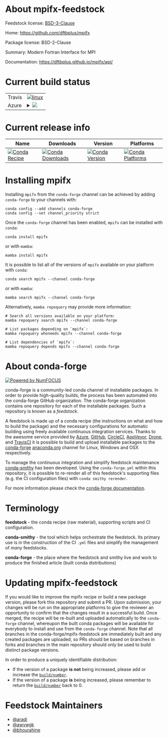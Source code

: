 About mpifx-feedstock
=====================

Feedstock license: [BSD-3-Clause](https://github.com/conda-forge/mpifx-feedstock/blob/main/LICENSE.txt)

Home: https://github.com/dftbplus/mpifx

Package license: BSD-2-Clause

Summary: Modern Fortran Interface for MPI

Documentation: https://dftbplus.github.io/mpifx/api/

Current build status
====================


<table><tr>
    <td>Travis</td>
    <td>
      <a href="https://app.travis-ci.com/conda-forge/mpifx-feedstock">
        <img alt="linux" src="https://img.shields.io/travis/com/conda-forge/mpifx-feedstock/main.svg?label=Linux">
      </a>
    </td>
  </tr>
    
  <tr>
    <td>Azure</td>
    <td>
      <details>
        <summary>
          <a href="https://dev.azure.com/conda-forge/feedstock-builds/_build/latest?definitionId=10335&branchName=main">
            <img src="https://dev.azure.com/conda-forge/feedstock-builds/_apis/build/status/mpifx-feedstock?branchName=main">
          </a>
        </summary>
        <table>
          <thead><tr><th>Variant</th><th>Status</th></tr></thead>
          <tbody><tr>
              <td>linux_64_mpimpich</td>
              <td>
                <a href="https://dev.azure.com/conda-forge/feedstock-builds/_build/latest?definitionId=10335&branchName=main">
                  <img src="https://dev.azure.com/conda-forge/feedstock-builds/_apis/build/status/mpifx-feedstock?branchName=main&jobName=linux&configuration=linux%20linux_64_mpimpich" alt="variant">
                </a>
              </td>
            </tr><tr>
              <td>linux_64_mpiopenmpi</td>
              <td>
                <a href="https://dev.azure.com/conda-forge/feedstock-builds/_build/latest?definitionId=10335&branchName=main">
                  <img src="https://dev.azure.com/conda-forge/feedstock-builds/_apis/build/status/mpifx-feedstock?branchName=main&jobName=linux&configuration=linux%20linux_64_mpiopenmpi" alt="variant">
                </a>
              </td>
            </tr><tr>
              <td>linux_aarch64_mpimpich</td>
              <td>
                <a href="https://dev.azure.com/conda-forge/feedstock-builds/_build/latest?definitionId=10335&branchName=main">
                  <img src="https://dev.azure.com/conda-forge/feedstock-builds/_apis/build/status/mpifx-feedstock?branchName=main&jobName=linux&configuration=linux%20linux_aarch64_mpimpich" alt="variant">
                </a>
              </td>
            </tr><tr>
              <td>linux_aarch64_mpiopenmpi</td>
              <td>
                <a href="https://dev.azure.com/conda-forge/feedstock-builds/_build/latest?definitionId=10335&branchName=main">
                  <img src="https://dev.azure.com/conda-forge/feedstock-builds/_apis/build/status/mpifx-feedstock?branchName=main&jobName=linux&configuration=linux%20linux_aarch64_mpiopenmpi" alt="variant">
                </a>
              </td>
            </tr><tr>
              <td>linux_ppc64le_mpimpich</td>
              <td>
                <a href="https://dev.azure.com/conda-forge/feedstock-builds/_build/latest?definitionId=10335&branchName=main">
                  <img src="https://dev.azure.com/conda-forge/feedstock-builds/_apis/build/status/mpifx-feedstock?branchName=main&jobName=linux&configuration=linux%20linux_ppc64le_mpimpich" alt="variant">
                </a>
              </td>
            </tr><tr>
              <td>linux_ppc64le_mpiopenmpi</td>
              <td>
                <a href="https://dev.azure.com/conda-forge/feedstock-builds/_build/latest?definitionId=10335&branchName=main">
                  <img src="https://dev.azure.com/conda-forge/feedstock-builds/_apis/build/status/mpifx-feedstock?branchName=main&jobName=linux&configuration=linux%20linux_ppc64le_mpiopenmpi" alt="variant">
                </a>
              </td>
            </tr><tr>
              <td>osx_64_mpimpich</td>
              <td>
                <a href="https://dev.azure.com/conda-forge/feedstock-builds/_build/latest?definitionId=10335&branchName=main">
                  <img src="https://dev.azure.com/conda-forge/feedstock-builds/_apis/build/status/mpifx-feedstock?branchName=main&jobName=osx&configuration=osx%20osx_64_mpimpich" alt="variant">
                </a>
              </td>
            </tr><tr>
              <td>osx_64_mpiopenmpi</td>
              <td>
                <a href="https://dev.azure.com/conda-forge/feedstock-builds/_build/latest?definitionId=10335&branchName=main">
                  <img src="https://dev.azure.com/conda-forge/feedstock-builds/_apis/build/status/mpifx-feedstock?branchName=main&jobName=osx&configuration=osx%20osx_64_mpiopenmpi" alt="variant">
                </a>
              </td>
            </tr><tr>
              <td>osx_arm64_mpimpich</td>
              <td>
                <a href="https://dev.azure.com/conda-forge/feedstock-builds/_build/latest?definitionId=10335&branchName=main">
                  <img src="https://dev.azure.com/conda-forge/feedstock-builds/_apis/build/status/mpifx-feedstock?branchName=main&jobName=osx&configuration=osx%20osx_arm64_mpimpich" alt="variant">
                </a>
              </td>
            </tr><tr>
              <td>osx_arm64_mpiopenmpi</td>
              <td>
                <a href="https://dev.azure.com/conda-forge/feedstock-builds/_build/latest?definitionId=10335&branchName=main">
                  <img src="https://dev.azure.com/conda-forge/feedstock-builds/_apis/build/status/mpifx-feedstock?branchName=main&jobName=osx&configuration=osx%20osx_arm64_mpiopenmpi" alt="variant">
                </a>
              </td>
            </tr>
          </tbody>
        </table>
      </details>
    </td>
  </tr>
</table>

Current release info
====================

| Name | Downloads | Version | Platforms |
| --- | --- | --- | --- |
| [![Conda Recipe](https://img.shields.io/badge/recipe-mpifx-green.svg)](https://anaconda.org/conda-forge/mpifx) | [![Conda Downloads](https://img.shields.io/conda/dn/conda-forge/mpifx.svg)](https://anaconda.org/conda-forge/mpifx) | [![Conda Version](https://img.shields.io/conda/vn/conda-forge/mpifx.svg)](https://anaconda.org/conda-forge/mpifx) | [![Conda Platforms](https://img.shields.io/conda/pn/conda-forge/mpifx.svg)](https://anaconda.org/conda-forge/mpifx) |

Installing mpifx
================

Installing `mpifx` from the `conda-forge` channel can be achieved by adding `conda-forge` to your channels with:

```
conda config --add channels conda-forge
conda config --set channel_priority strict
```

Once the `conda-forge` channel has been enabled, `mpifx` can be installed with `conda`:

```
conda install mpifx
```

or with `mamba`:

```
mamba install mpifx
```

It is possible to list all of the versions of `mpifx` available on your platform with `conda`:

```
conda search mpifx --channel conda-forge
```

or with `mamba`:

```
mamba search mpifx --channel conda-forge
```

Alternatively, `mamba repoquery` may provide more information:

```
# Search all versions available on your platform:
mamba repoquery search mpifx --channel conda-forge

# List packages depending on `mpifx`:
mamba repoquery whoneeds mpifx --channel conda-forge

# List dependencies of `mpifx`:
mamba repoquery depends mpifx --channel conda-forge
```


About conda-forge
=================

[![Powered by
NumFOCUS](https://img.shields.io/badge/powered%20by-NumFOCUS-orange.svg?style=flat&colorA=E1523D&colorB=007D8A)](https://numfocus.org)

conda-forge is a community-led conda channel of installable packages.
In order to provide high-quality builds, the process has been automated into the
conda-forge GitHub organization. The conda-forge organization contains one repository
for each of the installable packages. Such a repository is known as a *feedstock*.

A feedstock is made up of a conda recipe (the instructions on what and how to build
the package) and the necessary configurations for automatic building using freely
available continuous integration services. Thanks to the awesome service provided by
[Azure](https://azure.microsoft.com/en-us/services/devops/), [GitHub](https://github.com/),
[CircleCI](https://circleci.com/), [AppVeyor](https://www.appveyor.com/),
[Drone](https://cloud.drone.io/welcome), and [TravisCI](https://travis-ci.com/)
it is possible to build and upload installable packages to the
[conda-forge](https://anaconda.org/conda-forge) [anaconda.org](https://anaconda.org/)
channel for Linux, Windows and OSX respectively.

To manage the continuous integration and simplify feedstock maintenance
[conda-smithy](https://github.com/conda-forge/conda-smithy) has been developed.
Using the ``conda-forge.yml`` within this repository, it is possible to re-render all of
this feedstock's supporting files (e.g. the CI configuration files) with ``conda smithy rerender``.

For more information please check the [conda-forge documentation](https://conda-forge.org/docs/).

Terminology
===========

**feedstock** - the conda recipe (raw material), supporting scripts and CI configuration.

**conda-smithy** - the tool which helps orchestrate the feedstock.
                   Its primary use is in the construction of the CI ``.yml`` files
                   and simplify the management of *many* feedstocks.

**conda-forge** - the place where the feedstock and smithy live and work to
                  produce the finished article (built conda distributions)


Updating mpifx-feedstock
========================

If you would like to improve the mpifx recipe or build a new
package version, please fork this repository and submit a PR. Upon submission,
your changes will be run on the appropriate platforms to give the reviewer an
opportunity to confirm that the changes result in a successful build. Once
merged, the recipe will be re-built and uploaded automatically to the
`conda-forge` channel, whereupon the built conda packages will be available for
everybody to install and use from the `conda-forge` channel.
Note that all branches in the conda-forge/mpifx-feedstock are
immediately built and any created packages are uploaded, so PRs should be based
on branches in forks and branches in the main repository should only be used to
build distinct package versions.

In order to produce a uniquely identifiable distribution:
 * If the version of a package **is not** being increased, please add or increase
   the [``build/number``](https://docs.conda.io/projects/conda-build/en/latest/resources/define-metadata.html#build-number-and-string).
 * If the version of a package **is** being increased, please remember to return
   the [``build/number``](https://docs.conda.io/projects/conda-build/en/latest/resources/define-metadata.html#build-number-and-string)
   back to 0.

Feedstock Maintainers
=====================

* [@aradi](https://github.com/aradi/)
* [@awvwgk](https://github.com/awvwgk/)
* [@bhourahine](https://github.com/bhourahine/)

